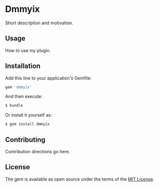 # Dmmyix
Short description and motivation.

## Usage
How to use my plugin.

## Installation
Add this line to your application's Gemfile:

```ruby
gem 'dmmyix'
```

And then execute:
```bash
$ bundle
```

Or install it yourself as:
```bash
$ gem install dmmyix
```

## Contributing
Contribution directions go here.

## License
The gem is available as open source under the terms of the [MIT License](http://opensource.org/licenses/MIT).
